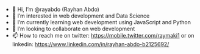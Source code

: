 - 👋 Hi, I’m @rayabdo (Rayhan Abdo)
- 👀 I’m interested in web development and Data Science
- 🌱 I’m currently learning web development using JavaScript and Python
- 💞️ I’m looking to collaborate on web development
- 📫 How to reach me on twitter: https://mobile.twitter.com/raymaki1 or on linkedin: https://www.linkedin.com/in/rayhan-abdo-b2125692/

<!---
rayabdo/rayabdo is a ✨ special ✨ repository because its `README.md` (this file) appears on your GitHub profile.
You can click the Preview link to take a look at your changes.
--->

